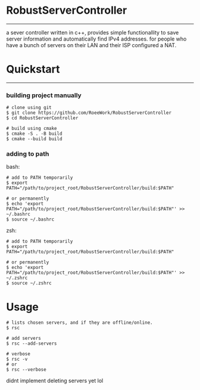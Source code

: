 # RobustServerController
---
a sever controller written in c++, provides simple functionallity to save server information and automatically find IPv4 addresses. for people who have a bunch of servers on their LAN and their ISP configured a NAT.

# Quickstart
---

### building project manually
```
# clone using git
$ git clone https://github.com/RoeeWork/RobustServerController
$ cd RobustServerController

# build using cmake
$ cmake -S . -B build
$ cmake --build build
```
### adding to path
bash:
```
# add to PATH temporarily
$ export PATH="/path/to/project_root/RobustServerController/build:$PATH"

# or permanently
$ echo 'export PATH="/path/to/project_root/RobustServerController/build:$PATH"' >> ~/.bashrc
$ source ~/.bashrc
```

zsh:
```
# add to PATH temporarily
$ export PATH="/path/to/project_root/RobustServerController/build:$PATH"

# or permanently
$ echo 'export PATH="/path/to/project_root/RobustServerController/build:$PATH"' >> ~/.zshrc
$ source ~/.zshrc
```
# Usage
```
# lists chosen servers, and if they are offline/online.
$ rsc

# add servers
$ rsc --add-servers

# verbose
$ rsc -v
# or
$ rsc --verbose
```
didnt implement deleting servers yet lol
